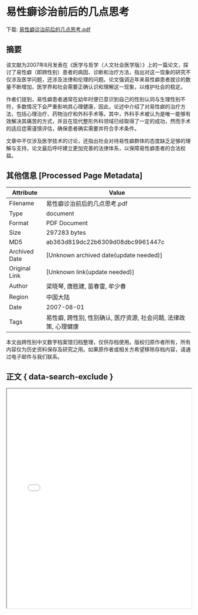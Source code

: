 # 易性癖诊治前后的几点思考

<!-- tcd_download_link -->
下载: [易性癖诊治前后的几点思考.pdf](易性癖诊治前后的几点思考.pdf)
<!-- tcd_download_link_end -->

## 摘要

<!-- tcd_abstract -->
该文献为2007年8月发表在《医学与哲学（人文社会医学版）》上的一篇论文，探讨了易性癖（即跨性别）患者的病因、诊断和治疗方法，指出对这一现象的研究不仅涉及医学问题，还涉及法律和伦理的问题。论文强调近年来易性癖患者就诊的数量不断增加，医学界和社会需要正确认识和理解这一现象，以维护社会的稳定。

作者们提到，易性癖患者通常在幼年时便已意识到自己的性别认同与生理性别不符，多数情况下会严重影响其心理健康，因此，论述中介绍了对易性癖的治疗方法，包括心理治疗、药物治疗和外科手术等。其中，外科手术被认为是唯一能够有效解决其痛苦的方式，并且在现代整形外科领域已经取得了一定的成功，然而手术的适应症需谨慎评估，确保患者确实需要并符合手术条件。

文章中不仅涉及医学技术的讨论，还指出社会对待易性癖群体的态度缺乏足够的理解与支持，论文最后呼吁建立更加完善的法律体系，以保障易性癖患者的合法权益。

<!-- tcd_abstract_end -->

## 其他信息 [Processed Page Metadata]

| Attribute       | Value                                  |
|-----------------|----------------------------------------|
| Filename        | 易性癖诊治前后的几点思考.pdf                             |
| Type            | document                                 |
| Format          | PDF Document                               |
| Size            | 297283 bytes                           |
| MD5             | ab363d819dc22b6309d08dbc9961447c                                  |
| Archived Date   | [Unknown archived date(update needed)]                             |
| Original Link   | [Unknown link(update needed)]                         |
| Author          | 梁晓琴, 唐胜建, 苗春雷, 牟少春                               |
| Region          | 中国大陆                               |
| Date            | 2007-08-01                                 |
| Tags            | 易性癖, 跨性别, 性别确认, 医疗资源, 社会问题, 法律政策, 心理健康                                 |

本文由跨性别中文数字档案馆归档整理，仅供存档使用。版权归原作者所有，所有内容仅为历史资料保存及研究之用。如果原作者或相关方希望移除存档内容，请通过电子邮件与我们联系。

## 正文 { data-search-exclude }

<!-- tcd_main_text -->
<iframe src="../易性癖诊治前后的几点思考.pdf" width="100%" height="600px">
    <p>无法显示PDF，请下载查看。</p>
</iframe>
<!-- tcd_main_text_end -->

